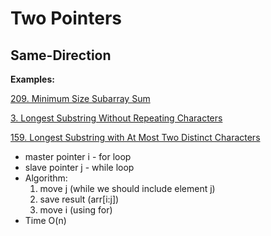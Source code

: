# Two Pointers

## Same-Direction

__Examples:__

[209. Minimum Size Subarray Sum](https://leetcode.com/problems/minimum-size-subarray-sum/)

[3. Longest Substring Without Repeating Characters](https://leetcode.com/problems/longest-substring-without-repeating-characters/)

[159. Longest Substring with At Most Two Distinct Characters](https://leetcode.com/problems/longest-substring-with-at-most-two-distinct-characters/)

* master pointer i - for loop
* slave pointer j - while loop
* Algorithm:
  1. move j (while we should include element j)
  2. save result (arr[i:j])
  3. move i (using for)
* Time O(n)

